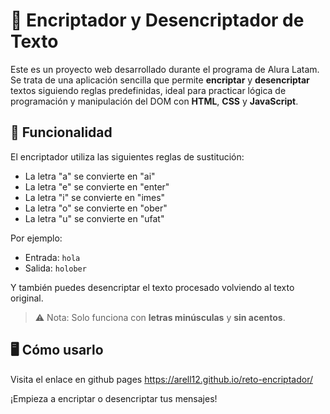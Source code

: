 # 🔐 Encriptador y Desencriptador de Texto

Este es un proyecto web desarrollado durante el programa de Alura Latam. Se trata de una aplicación sencilla que permite **encriptar** y **desencriptar** textos siguiendo reglas predefinidas, ideal para practicar lógica de programación y manipulación del DOM con **HTML**, **CSS** y **JavaScript**.

## 🧩 Funcionalidad

El encriptador utiliza las siguientes reglas de sustitución:
- La letra "a" se convierte en "ai"
- La letra "e" se convierte en "enter"
- La letra "i" se convierte en "imes"
- La letra "o" se convierte en "ober"
- La letra "u" se convierte en "ufat"

Por ejemplo:
- Entrada: `hola`
- Salida: `holober`

Y también puedes desencriptar el texto procesado volviendo al texto original.

> ⚠️ Nota: Solo funciona con **letras minúsculas** y **sin acentos**.

## 🖥 Cómo usarlo

Visita el enlace en github pages
https://arell12.github.io/reto-encriptador/

¡Empieza a encriptar o desencriptar tus mensajes!
